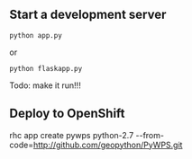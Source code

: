 

## Start a development server

    python app.py

or 

    python flaskapp.py


Todo: make it run!!!

## Deploy to OpenShift

   rhc app create pywps python-2.7 --from-code=http://github.com/geopython/PyWPS.git

